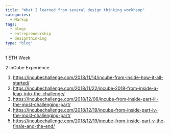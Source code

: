 ```yaml
---
title: "What I learned from several design thinking workhsop"
categories:
  - Markup
tags:
  - blogs
  - entrepreneurship
  - designthinking
type: "blog"
---
```


1 ETH Week<br/>

2 InCube Experience

1) https://incubechallenge.com/2018/11/14/incube-from-inside-how-it-all-started/ 
2) https://incubechallenge.com/2018/11/22/incube-2018-from-inside-a-leap-into-the-challenge/
3) https://incubechallenge.com/2018/12/06/incube-from-inside-part-iii-the-most-challenging-part/
4) https://incubechallenge.com/2018/12/19/incube-from-inside-part-iv-the-most-challenging-part/
5) https://incubechallenge.com/2018/12/19/incube-from-inside-part-v-the-finale-and-the-end/